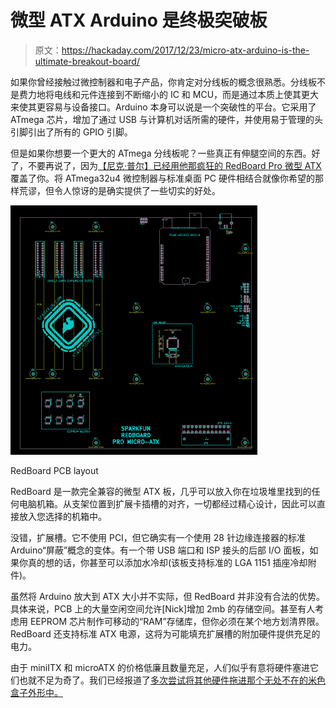 # 微型 ATX Arduino 是终极突破板

> 原文：<https://hackaday.com/2017/12/23/micro-atx-arduino-is-the-ultimate-breakout-board/>

如果你曾经接触过微控制器和电子产品，你肯定对分线板的概念很熟悉。分线板不是费力地将电线和元件连接到不断缩小的 IC 和 MCU，而是通过本质上使其更大来使其更容易与设备接口。Arduino 本身可以说是一个突破性的平台。它采用了 ATmega 芯片，增加了通过 USB 与计算机对话所需的硬件，并使用易于管理的头引脚引出了所有的 GPIO 引脚。

但是如果你想要一个更大的 ATmega 分线板呢？一些真正有伸腿空间的东西。好了，不要再说了，因为[【尼克·普尔】已经用他那疯狂的 RedBoard Pro 微型 ATX](https://www.sparkfun.com/news/2561) 覆盖了你。将 ATmega32u4 微控制器与标准桌面 PC 硬件相结合就像你希望的那样荒谬，但令人惊讶的是确实提供了一些切实的好处。

[![](img/48173cc42ce844b521c5a44033b97544.png)](https://hackaday.com/wp-content/uploads/2017/12/atxduino_pcb.png)

RedBoard PCB layout

RedBoard 是一款完全兼容的微型 ATX 板，几乎可以放入你在垃圾堆里找到的任何电脑机箱。从支架位置到扩展卡插槽的对齐，一切都经过精心设计，因此可以直接放入您选择的机箱中。

没错，扩展槽。它不使用 PCI，但它确实有一个使用 28 针边缘连接器的标准 Arduino“屏蔽”概念的变体。有一个带 USB 端口和 ISP 接头的后部 I/O 面板，如果你真的想的话，你甚至可以添加水冷却(该板支持标准的 LGA 1151 插座冷却附件)。

虽然将 Arduino 放大到 ATX 大小并不实际，但 RedBoard 并非没有合法的优势。具体来说，PCB 上的大量空闲空间允许[Nick]增加 2mb 的存储空间。甚至有人考虑用 EEPROM 芯片制作可移动的“RAM”存储库，但你必须在某个地方划清界限。RedBoard 还支持标准 ATX 电源，这将为可能填充扩展槽的附加硬件提供充足的电力。

由于 miniITX 和 microATX 的价格低廉且数量充足，人们似乎有意将硬件塞进它们也就不足为奇了。我们已经报道了[多次尝试将其他硬件拖进那个无处不在的米色盒子外形中。](https://hackaday.com/2013/07/02/raspberry-pi-now-in-a-mini-itx-form-factor/)